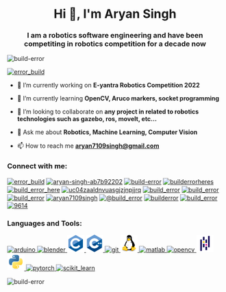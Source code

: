 <h1 align="center">Hi 👋, I'm Aryan Singh</h1>
<h3 align="center">I am a robotics software engineering and have been competiting in robotics competition for a decade now</h3>

<p align="left"> <img src="https://komarev.com/ghpvc/?username=build-error&label=Profile%20views&color=0e75b6&style=flat" alt="build-error" /> </p>

<p align="left"> <a href="https://twitter.com/error_build" target="blank"><img src="https://img.shields.io/twitter/follow/error_build?logo=twitter&style=for-the-badge" alt="error_build" /></a> </p>

- 🔭 I’m currently working on **E-yantra Robotics Competition 2022**

- 🌱 I’m currently learning **OpenCV, Aruco markers, socket programming**

- 👯 I’m looking to collaborate on **any project in related to robotics technologies such as gazebo, ros, moveIt, etc...**

- 💬 Ask me about **Robotics, Machine Learning, Computer Vision**

- 📫 How to reach me **aryan7109singh@gmail.com**

<h3 align="left">Connect with me:</h3>
<p align="left">
<a href="https://twitter.com/error_build" target="blank"><img align="center" src="https://raw.githubusercontent.com/rahuldkjain/github-profile-readme-generator/master/src/images/icons/Social/twitter.svg" alt="error_build" height="30" width="40" /></a>
<a href="https://linkedin.com/in/aryan-singh-ab7b92202" target="blank"><img align="center" src="https://raw.githubusercontent.com/rahuldkjain/github-profile-readme-generator/master/src/images/icons/Social/linked-in-alt.svg" alt="aryan-singh-ab7b92202" height="30" width="40" /></a>
<a href="https://stackoverflow.com/users/build-error" target="blank"><img align="center" src="https://raw.githubusercontent.com/rahuldkjain/github-profile-readme-generator/master/src/images/icons/Social/stack-overflow.svg" alt="build-error" height="30" width="40" /></a>
<a href="https://kaggle.com/builderrorheres" target="blank"><img align="center" src="https://raw.githubusercontent.com/rahuldkjain/github-profile-readme-generator/master/src/images/icons/Social/kaggle.svg" alt="builderrorheres" height="30" width="40" /></a>
<a href="https://instagram.com/build_error_here" target="blank"><img align="center" src="https://raw.githubusercontent.com/rahuldkjain/github-profile-readme-generator/master/src/images/icons/Social/instagram.svg" alt="build_error_here" height="30" width="40" /></a>
<a href="https://www.youtube.com/c/uc04zaaldnvuasgjzjnpjjrq" target="blank"><img align="center" src="https://raw.githubusercontent.com/rahuldkjain/github-profile-readme-generator/master/src/images/icons/Social/youtube.svg" alt="uc04zaaldnvuasgjzjnpjjrq" height="30" width="40" /></a>
<a href="https://www.codechef.com/users/build_error" target="blank"><img align="center" src="https://cdn.jsdelivr.net/npm/simple-icons@3.1.0/icons/codechef.svg" alt="build_error" height="30" width="40" /></a>
<a href="https://www.hackerrank.com/build_error" target="blank"><img align="center" src="https://raw.githubusercontent.com/rahuldkjain/github-profile-readme-generator/master/src/images/icons/Social/hackerrank.svg" alt="build_error" height="30" width="40" /></a>
<a href="https://codeforces.com/profile/build_error" target="blank"><img align="center" src="https://raw.githubusercontent.com/rahuldkjain/github-profile-readme-generator/master/src/images/icons/Social/codeforces.svg" alt="build_error" height="30" width="40" /></a>
<a href="https://www.leetcode.com/aryan7109singh" target="blank"><img align="center" src="https://raw.githubusercontent.com/rahuldkjain/github-profile-readme-generator/master/src/images/icons/Social/leet-code.svg" alt="aryan7109singh" height="30" width="40" /></a>
<a href="https://www.hackerearth.com/@build_error" target="blank"><img align="center" src="https://raw.githubusercontent.com/rahuldkjain/github-profile-readme-generator/master/src/images/icons/Social/hackerearth.svg" alt="@build_error" height="30" width="40" /></a>
<a href="https://auth.geeksforgeeks.org/user/builderror" target="blank"><img align="center" src="https://raw.githubusercontent.com/rahuldkjain/github-profile-readme-generator/master/src/images/icons/Social/geeks-for-geeks.svg" alt="builderror" height="30" width="40" /></a>
<a href="https://www.topcoder.com/members/build_error" target="blank"><img align="center" src="https://raw.githubusercontent.com/rahuldkjain/github-profile-readme-generator/master/src/images/icons/Social/topcoder.svg" alt="build_error" height="30" width="40" /></a>
<a href="https://discord.gg/9614" target="blank"><img align="center" src="https://raw.githubusercontent.com/rahuldkjain/github-profile-readme-generator/master/src/images/icons/Social/discord.svg" alt="9614" height="30" width="40" /></a>
</p>

<h3 align="left">Languages and Tools:</h3>
<p align="left"> <a href="https://www.arduino.cc/" target="_blank" rel="noreferrer"> <img src="https://cdn.worldvectorlogo.com/logos/arduino-1.svg" alt="arduino" width="40" height="40"/> </a> <a href="https://www.blender.org/" target="_blank" rel="noreferrer"> <img src="https://download.blender.org/branding/community/blender_community_badge_white.svg" alt="blender" width="40" height="40"/> </a> <a href="https://www.cprogramming.com/" target="_blank" rel="noreferrer"> <img src="https://raw.githubusercontent.com/devicons/devicon/master/icons/c/c-original.svg" alt="c" width="40" height="40"/> </a> <a href="https://www.w3schools.com/cpp/" target="_blank" rel="noreferrer"> <img src="https://raw.githubusercontent.com/devicons/devicon/master/icons/cplusplus/cplusplus-original.svg" alt="cplusplus" width="40" height="40"/> </a> <a href="https://git-scm.com/" target="_blank" rel="noreferrer"> <img src="https://www.vectorlogo.zone/logos/git-scm/git-scm-icon.svg" alt="git" width="40" height="40"/> </a> <a href="https://www.linux.org/" target="_blank" rel="noreferrer"> <img src="https://raw.githubusercontent.com/devicons/devicon/master/icons/linux/linux-original.svg" alt="linux" width="40" height="40"/> </a> <a href="https://www.mathworks.com/" target="_blank" rel="noreferrer"> <img src="https://upload.wikimedia.org/wikipedia/commons/2/21/Matlab_Logo.png" alt="matlab" width="40" height="40"/> </a> <a href="https://opencv.org/" target="_blank" rel="noreferrer"> <img src="https://www.vectorlogo.zone/logos/opencv/opencv-icon.svg" alt="opencv" width="40" height="40"/> </a> <a href="https://pandas.pydata.org/" target="_blank" rel="noreferrer"> <img src="https://raw.githubusercontent.com/devicons/devicon/2ae2a900d2f041da66e950e4d48052658d850630/icons/pandas/pandas-original.svg" alt="pandas" width="40" height="40"/> </a> <a href="https://www.python.org" target="_blank" rel="noreferrer"> <img src="https://raw.githubusercontent.com/devicons/devicon/master/icons/python/python-original.svg" alt="python" width="40" height="40"/> </a> <a href="https://pytorch.org/" target="_blank" rel="noreferrer"> <img src="https://www.vectorlogo.zone/logos/pytorch/pytorch-icon.svg" alt="pytorch" width="40" height="40"/> </a> <a href="https://scikit-learn.org/" target="_blank" rel="noreferrer"> <img src="https://upload.wikimedia.org/wikipedia/commons/0/05/Scikit_learn_logo_small.svg" alt="scikit_learn" width="40" height="40"/> </a> </p>

<p><img align="center" src="https://github-readme-stats.vercel.app/api/top-langs?username=build-error&show_icons=true&theme=dark&locale=en&layout=compact" alt="build-error" /></p>
